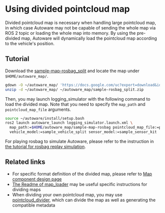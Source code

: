 # Using divided pointcloud map

Divided pointcloud map is necessary when handling large pointcloud map, in which case Autoware may not be capable of sending the whole map via ROS 2 topic or loading the whole map into memory. By using the pre-divided map, Autoware will dynamically load the pointcloud map according to the vehicle's position.

## Tutorial

Download the [sample-map-rosbag_split](https://docs.google.com/uc?export=download&id=11tLC9T4MS8fnZ9Wo0D8-Ext7hEDl2YJ4) and locate the map under `$HOME/autoware_map/`.

```bash
gdown -O ~/autoware_map/ 'https://docs.google.com/uc?export=download&id=11tLC9T4MS8fnZ9Wo0D8-Ext7hEDl2YJ4'
unzip -d ~/autoware_map/ ~/autoware_map/sample-rosbag_split.zip
```

Then, you may launch logging_simulator with the following command to load the divided map.
Note that you need to specify the `map_path` and `pointcloud_map_file` arguments.

```bash
source ~/autoware/install/setup.bash
ros2 launch autoware_launch logging_simulator.launch.xml \
  map_path:=$HOME/autoware_map/sample-map-rosbag pointcloud_map_file:=pointcloud_map \
  vehicle_model:=sample_vehicle_split sensor_model:=sample_sensor_kit
```

For playing rosbag to simulate Autoware, please refer to the instruction in [the tutorial for rosbag replay simulation](https://autowarefoundation.github.io/autoware-documentation/main/tutorials/ad-hoc-simulation/rosbag-replay-simulation/).

## Related links

- For specific format definition of the divided map, please refer to [Map component design page](https://autowarefoundation.github.io/autoware-documentation/main/design/autoware-architecture/map/)
- [The Readme of map_loader](https://github.com/autowarefoundation/autoware.universe/tree/v1.0/map/map_loader) may be useful specific instructions for dividing maps
- When dividing your own pointcloud map, you may use [pointcloud_divider](https://github.com/MapIV/pointcloud_divider), which can divide the map as well as generating the compatible metadata

